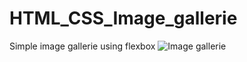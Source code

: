 # HTML_CSS_Image_gallerie
Simple image gallerie using flexbox
![Image gallerie](https://docs.google.com/uc?export=download&id=1kA4iNA-ospE0QJhuiw3BszlZaf-azLgp)
